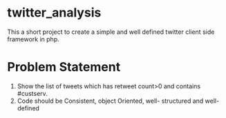 # twitter_analysis
This a short project to create a simple and well defined twitter client side framework in php.

# Problem Statement

1) Show the list of tweets which has retweet count>0 and contains #custserv.  
2) Code should be Consistent, object Oriented, well- structured and well-defined

